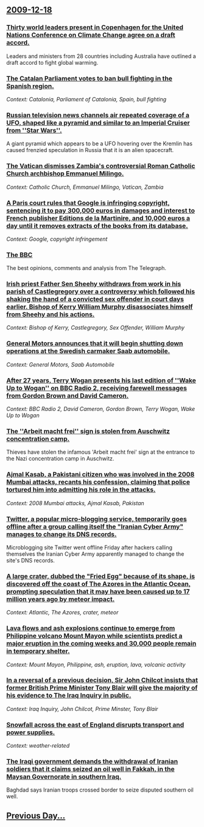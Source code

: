 ## [2009-12-18](/news/2009/12/18/index.md)

### [ Thirty world leaders present in Copenhagen for the United Nations Conference on Climate Change agree on a draft accord. ](/news/2009/12/18/thirty-world-leaders-present-in-copenhagen-for-the-united-nations-conference-on-climate-change-agree-on-a-draft-accord.md)
Leaders and ministers from 28 countries including Australia have outlined a draft accord to fight global warming.

### [ The Catalan Parliament votes to ban bull fighting in the Spanish region. ](/news/2009/12/18/the-catalan-parliament-votes-to-ban-bull-fighting-in-the-spanish-region.md)
_Context: Catalonia, Parliament of Catalonia, Spain, bull fighting_

### [ Russian television news channels air repeated coverage of a UFO, shaped like a pyramid and similar to an Imperial Cruiser from ''Star Wars''. ](/news/2009/12/18/russian-television-news-channels-air-repeated-coverage-of-a-ufo-shaped-like-a-pyramid-and-similar-to-an-imperial-cruiser-from-star-wars.md)
A giant pyramid which appears to be a UFO hovering over the Kremlin has caused frenzied speculation in Russia that it is an alien spacecraft.

### [ The Vatican dismisses Zambia's controversial Roman Catholic Church archbishop Emmanuel Milingo. ](/news/2009/12/18/the-vatican-dismisses-zambia-s-controversial-roman-catholic-church-archbishop-emmanuel-milingo.md)
_Context: Catholic Church, Emmanuel Milingo, Vatican, Zambia_

### [ A Paris court rules that Google is infringing copyright, sentencing it to pay 300,000&nbsp;euros in damages and interest to French publisher Editions de la Martinire, and 10,000&nbsp;euros a day until it removes extracts of the books from its database. ](/news/2009/12/18/a-paris-court-rules-that-google-is-infringing-copyright-sentencing-it-to-pay-300-000-nbsp-euros-in-damages-and-interest-to-french-publishe.md)
_Context: Google, copyright infringement_

### [ The BBC ](/news/2009/12/18/the-bbc.md)
The best opinions, comments and analysis from The Telegraph.

### [ Irish priest Father Sen Sheehy withdraws from work in his parish of Castlegregory over a controversy which followed his shaking the hand of a convicted sex offender in court days earlier. Bishop of Kerry William Murphy disassociates himself from Sheehy and his actions. ](/news/2009/12/18/irish-priest-father-sean-sheehy-withdraws-from-work-in-his-parish-of-castlegregory-over-a-controversy-which-followed-his-shaking-the-hand-o.md)
_Context: Bishop of Kerry, Castlegregory, Sex Offender, William Murphy_

### [ General Motors announces that it will begin shutting down operations at the Swedish carmaker Saab automobile. ](/news/2009/12/18/general-motors-announces-that-it-will-begin-shutting-down-operations-at-the-swedish-carmaker-saab-automobile.md)
_Context: General Motors, Saab Automobile_

### [ After 27 years, Terry Wogan presents his last edition of ''Wake Up to Wogan'' on BBC Radio 2, receiving farewell messages from Gordon Brown and David Cameron. ](/news/2009/12/18/after-27-years-terry-wogan-presents-his-last-edition-of-wake-up-to-wogan-on-bbc-radio-2-receiving-farewell-messages-from-gordon-brown.md)
_Context: BBC Radio 2, David Cameron, Gordon Brown, Terry Wogan, Wake Up to Wogan_

### [ The ''Arbeit macht frei'' sign is stolen from Auschwitz concentration camp. ](/news/2009/12/18/the-arbeit-macht-frei-sign-is-stolen-from-auschwitz-concentration-camp.md)
Thieves have stolen the infamous &#39;Arbeit macht frei&#39; sign at the entrance to the Nazi concentration camp in Auschwitz.

### [ Ajmal Kasab, a Pakistani citizen who was involved in the 2008 Mumbai attacks, recants his confession, claiming that police tortured him into admitting his role in the attacks. ](/news/2009/12/18/ajmal-kasab-a-pakistani-citizen-who-was-involved-in-the-2008-mumbai-attacks-recants-his-confession-claiming-that-police-tortured-him-int.md)
_Context: 2008 Mumbai attacks, Ajmal Kasab, Pakistan_

### [ Twitter, a popular micro-blogging service, temporarily goes offline after a group calling itself the "Iranian Cyber Army" manages to change its DNS records. ](/news/2009/12/18/twitter-a-popular-micro-blogging-service-temporarily-goes-offline-after-a-group-calling-itself-the-iranian-cyber-army-manages-to-change.md)
Microblogging site Twitter went offline Friday after hackers calling themselves the Iranian Cyber Army apparently managed to change the site&#039;s DNS records.

### [ A large crater, dubbed the "Fried Egg" because of its shape, is discovered off the coast of The Azores in the Atlantic Ocean, prompting speculation that it may have been caused up to 17 million years ago by meteor impact. ](/news/2009/12/18/a-large-crater-dubbed-the-fried-egg-because-of-its-shape-is-discovered-off-the-coast-of-the-azores-in-the-atlantic-ocean-prompting-spe.md)
_Context: Atlantic, The Azores, crater, meteor_

### [ Lava flows and ash explosions continue to emerge from Philippine volcano Mount Mayon while scientists predict a major eruption in the coming weeks and 30,000 people remain in temporary shelter. ](/news/2009/12/18/lava-flows-and-ash-explosions-continue-to-emerge-from-philippine-volcano-mount-mayon-while-scientists-predict-a-major-eruption-in-the-comin.md)
_Context: Mount Mayon, Philippine, ash, eruption, lava, volcanic activity_

### [ In a reversal of a previous decision, Sir John Chilcot insists that former British Prime Minister Tony Blair will give the majority of his evidence to The Iraq Inquiry in public. ](/news/2009/12/18/in-a-reversal-of-a-previous-decision-sir-john-chilcot-insists-that-former-british-prime-minister-tony-blair-will-give-the-majority-of-his.md)
_Context: Iraq Inquiry, John Chilcot, Prime Minster, Tony Blair_

### [ Snowfall across the east of England disrupts transport and power supplies. ](/news/2009/12/18/snowfall-across-the-east-of-england-disrupts-transport-and-power-supplies.md)
_Context: weather-related_

### [ The Iraqi government demands the withdrawal of Iranian soldiers that it claims seized an oil well in Fakkah, in the Maysan Governorate in southern Iraq.  ](/news/2009/12/18/the-iraqi-government-demands-the-withdrawal-of-iranian-soldiers-that-it-claims-seized-an-oil-well-in-fakkah-in-the-maysan-governorate-in-s.md)
Baghdad says Iranian troops crossed border to seize disputed southern oil well.

## [Previous Day...](/news/2009/12/17/index.md)

